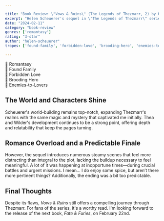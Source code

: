 ```yaml
---

title: "Book Review: \"Vows & Ruins\" (The Legends of Thezmarr, 2) by Helen Scheuerer"
excerpt: "Helen Scheuerer's sequel in \"The Legends of Thezmarr\" series promised more of the enchanting world and complex characters I'd come to love."
date: "2024-02-11"
category: "book-review"
genres: ['romantasy']
rating: "3-star"
author: "helen-scheuerer"
tropes: ['found-family', 'forbidden-love', 'brooding-hero', 'enemies-to-lovers']

---
```



📍 Romantasy  
📍 Found Family  
📍 Forbidden Love  
📍 Brooding Hero  
📍 Enemies-to-Lovers  
  

## The World and Characters Shine
Scheuerer's world-building remains top-notch, expanding Thezmarr's realms with the same magic and mystery that captivated me initially. Thea and Wilder's development continues to be a strong point, offering depth and relatability that keep the pages turning.

## Romance Overload and a Predictable Finale
However, the sequel introduces numerous steamy scenes that feel more distracting than integral to the plot, lacking the buildup necessary to feel meaningful. A lot of it was happening at inopportune times—during crucial battles and urgent missions. I mean... I do enjoy some spice, but aren’t there more pertinent things? Additionally, the ending was a bit too predictable.

## Final Thoughts
Despite its flaws, *Vows & Ruins* still offers a compelling journey through Thezmarr. For fans of the series, it's a worthy read.  I'm looking forward to the release of the next book, *Fate & Furies*, on February 22nd.
